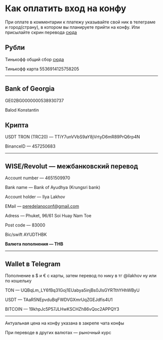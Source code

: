 # Как оплатить вход на конфу
При оплате в комментарии к платежу указывайте свой ник в телеграме и город(страну), в котором вы планируете прийти на конфу. Или присылайте скрин перевода [сюда](https://t.me/OldOleg)

## Рубли

Тинькофф общий сбор [сюда](https://www.tinkoff.ru/cf/87UgKhvRo4p)

Тинькофф карта 5536914125758205

---

## Bank of Georgia

GE02BG0000000538930737

Balod Konstantin

## Крипта

USDT TRON (TRC20) — TTiY7unVVbS9aY8jVrtyD6mR89PrQ6rp4N

BinanceID — 457250683

---

## WISE/Revolut — межбанковский перевод

Account number — 4651509970

Bank name — Bank of Ayudhya (Krungsri bank)

Account holder — Ilya Lakhov

EMail — [peredelanoconf@gmail.com](peredelanoconf@gmail.com)

Adress — Phuket, 96/61 Soi Huay Nam Toe

Post code — 83000

Bic/swift AYUDTHBK

**Валюта пополнения — THB**

---

## Wallet в Telegram

Пополнение в $ и € с карты, затем перевод по нику в тг @ilakhov ну или по кошельку

TON — UQBqLm_LY6fBq31Goj1EUabya5injBs0JlsGYRTthYHhWByU

USDT — TAaR5NEpvduBqFWDVGXmrUqZGEJdfis4U1

BITCOIN — 19khpJc5P57JLHwKSCHZh86vQoc2APPQY3

---

Актуальная цена на конфу указана в закрепе чата конфы

При переводе в других валютах — рыночный курс
